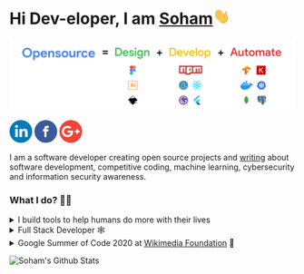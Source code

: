 <h1>Hi Dev-eloper, I am <a href="https://ashutoshhathidara.com/">Soham</a><img src="./gifs/hello.gif" width="30px"></h1>
<img src="./banner.png"/>

<a href="https://www.linkedin.com/in/soham-parekh"><img src="./logos/linkedin.png" width="40" /></a>
<a href="https://www.facebook.com/soham.parekh.14/"><img src="./logos/facebook.png" width="40" /></a>
<a href="mailto:soham.parekh1998@gmail.com"><img src="./logos/gmail.png" width="40" /></a>

<p>
I am a software developer creating open source projects and <a href="https://sohamp.dev/hi">writing</a> about software development, competitive coding, machine learning, cybersecurity and information security awareness.
</p>

<h3>What I do? 👨‍💻</h3>
<details>
<summary>I build tools to help humans do more with their lives</summary>
<ul>
  <li><a href="https://github.com/und3fined-v01d/hydrabot">Hydrabot</a></li>
  <li><a href="https://github.com/und3fined-v01d/Friend.ly">Friend.ly</a></li>
  <li><a href="https://github.com/und3fined-v01d/apply-by-ai">Apply by AI</a></li>
  <li><a href="https://github.com/und3fined-v01d/vite.js">ViteJS</a></li>
  <li><a href="https://github.com/und3fined-v01d/jest-puppeteer-mediawiki">jest-puppeteer-mediawiki</li>
  <li><a href="https://github.com/und3fined-v01d/Soham-s-coding-notes">My Coding Notes</a></li>
</ul>
the list goes on...
</details>
<details>
<summary>Full Stack Developer 🕸</summary>
  <ul>
    <li><a href="https://sohamp.dev">Web</a></li>
    <li><a href="https://sohamp.dev/blog">Blog</a></li>
    <li><a href="https://jagdankarmohan.netlify.app">Mohan Jagdankar Portfolio</a></li>
    <li><a href="https://github.com/und3fined-v01d/hljs_web">EditorFolio</a></li>
    <li><a href="https://github.com/und3fined-v01d/i-need-some-space">i-need-some-space</a></li>
  </ul>
</details>
<details>
  <summary>Google Summer of Code 2020 at <a href="https://wikimediafoundation.org/">Wikimedia Foundation</a> 🤖</summary>
  <ul>
    <li>Evaluating alternatives for their existing browser automation framework</li>
    <li>Primarily worked with Puppeteer, Cypress, WebdriverIO and Microsoft Playwright</li>
    <li>Working around implementing video recording with Jest and Puppeteer</li>
  </ul>
</details>

![Soham's Github Stats](https://github-readme-stats.vercel.app/api?username=und3fined-v01d&show_icons=true)

